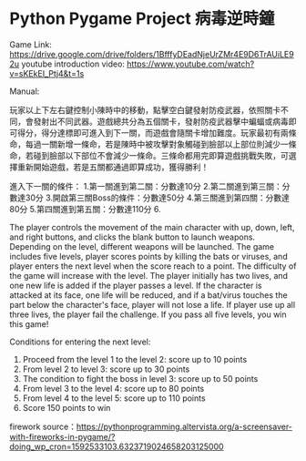 # Python Pygame Project 病毒逆時鐘

Game Link: https://drive.google.com/drive/folders/1BfffyDEadNjeUrZMr4E9D6TrAUiLE92u
youtube introduction video: https://www.youtube.com/watch?v=sKEkEI_Ptj4&t=1s


Manual:

玩家以上下左右鍵控制小陳時中的移動，點擊空白鍵發射防疫武器，依照關卡不同，會發射出不同武器。遊戲總共分為五個關卡，發射防疫武器擊中蝙蝠或病毒即可得分，得分達標即可進入到下一關，而遊戲會隨關卡增加難度。玩家最初有兩條命，每過一關新增一條命，若是陳時中被攻擊對象觸碰到臉部以上部位則減少一條命，若碰到臉部以下部位不會減少一條命。三條命都用完即算遊戲挑戰失敗，可選擇重新開始遊戲，若是五關都通過即算成功，獲得勝利！

進入下一關的條件：
1.第一關進到第二關：分數達10分
2.第二關進到第三關：分數達30分 
3.開啟第三關Boss的條件：分數達50分
4.第三關進到第四關：分數達80分
5.第四關進到第五關：分數達110分
6.


The player controls the movement of the main character with up, down, left, and right buttons, and clicks the blank button to launch weapons. Depending on the level, different weapons will be launched. The game includes five levels, player scores points by killing the bats or viruses, and player enters the next level when the score reach to a point. The difficulty of the game will increase with the level. The player initially has two lives, and one new life is added if the player passes a level. If the character is attacked at its face, one life will be reduced, and if a bat/virus touches the part below the character's face, player will not lose a life. If player use up all three lives, the player fail the challenge. If you pass all five levels, you win this game!

Conditions for entering the next level:
1. Proceed from the level 1 to the level 2: score up to 10 points
2. From level 2 to level 3: score up to 30 points
3. The condition to fight the boss in level 3: score up to 50 points
4. From level 3 to the level 4: score up to 80 points
5. From level 4 to the level 5: score up to 110 points
6. Score 150 points to win



firework source：https://pythonprogramming.altervista.org/a-screensaver-with-fireworks-in-pygame/?doing_wp_cron=1592533103.6323719024658203125000
